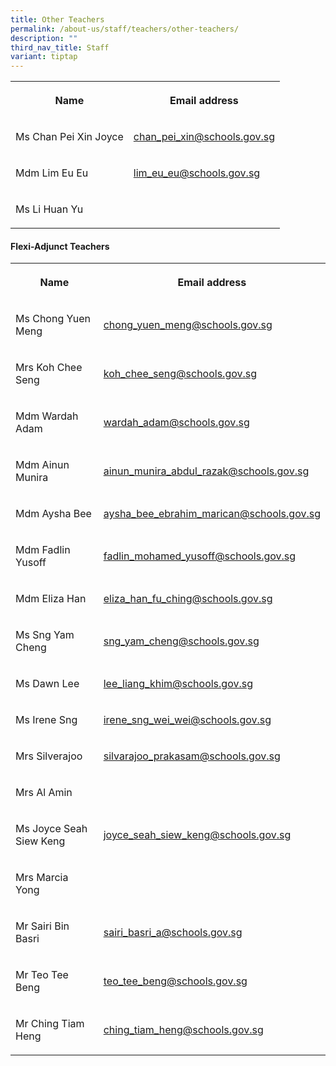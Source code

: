 ```yaml
---
title: Other Teachers
permalink: /about-us/staff/teachers/other-teachers/
description: ""
third_nav_title: Staff
variant: tiptap
---
```

<table><tbody><tr><th rowspan="1" colspan="1"><p>Name</p></th><th rowspan="1" colspan="1"><p>Email address</p></th></tr><tr><td rowspan="1" colspan="1"><p>Ms Chan Pei Xin Joyce</p></td><td rowspan="1" colspan="1"><p><a href="chan_pei_xin@schools.gov.sg" rel="noopener noreferrer nofollow" target="_blank">chan_pei_xin@schools.gov.sg</a></p></td></tr><tr><td rowspan="1" colspan="1"><p>Mdm Lim Eu Eu</p></td><td rowspan="1" colspan="1"><p><a href="lim_eu_eu@schools.gov.sg" rel="noopener noreferrer nofollow" target="_blank">lim_eu_eu@schools.gov.sg</a></p></td></tr><tr><td rowspan="1" colspan="1"><p>Ms Li Huan Yu</p></td><td rowspan="1" colspan="1"><p></p></td></tr></tbody></table><h4>Flexi-Adjunct Teachers</h4><table><tbody><tr><th rowspan="1" colspan="1"><p>Name</p></th><th rowspan="1" colspan="1"><p>Email address</p></th></tr><tr><td rowspan="1" colspan="1"><p>Ms Chong Yuen Meng</p></td><td rowspan="1" colspan="1"><p><a href="chong_yuen_meng@schools.gov.sg" rel="noopener noreferrer nofollow" target="_blank">chong_yuen_meng@schools.gov.sg</a></p></td></tr><tr><td rowspan="1" colspan="1"><p>Mrs Koh Chee Seng</p></td><td rowspan="1" colspan="1"><p><a href="koh_chee_seng@schools.gov.sg" rel="noopener noreferrer nofollow" target="_blank">koh_chee_seng@schools.gov.sg</a></p></td></tr><tr><td rowspan="1" colspan="1"><p>Mdm Wardah Adam</p></td><td rowspan="1" colspan="1"><p><a href="wardah_adam@schools.gov.sg" rel="noopener noreferrer nofollow" target="_blank">wardah_adam@schools.gov.sg</a></p></td></tr><tr><td rowspan="1" colspan="1"><p>Mdm Ainun Munira</p></td><td rowspan="1" colspan="1"><p><a href="ainun_munira_abdul_razak@schools.gov.sg" rel="noopener noreferrer nofollow" target="_blank">ainun_munira_abdul_razak@schools.gov.sg</a></p></td></tr><tr><td rowspan="1" colspan="1"><p>Mdm Aysha Bee</p></td><td rowspan="1" colspan="1"><p><a href="aysha_bee_ebrahim_marican@schools.gov.sg" rel="noopener noreferrer nofollow" target="_blank">aysha_bee_ebrahim_marican@schools.gov.sg</a></p></td></tr><tr><td rowspan="1" colspan="1"><p>Mdm Fadlin Yusoff</p></td><td rowspan="1" colspan="1"><p><a href="fadlin_mohamed_yusoff@schools.gov.sg" rel="noopener noreferrer nofollow" target="_blank">fadlin_mohamed_yusoff@schools.gov.sg</a></p></td></tr><tr><td rowspan="1" colspan="1"><p>Mdm Eliza Han</p></td><td rowspan="1" colspan="1"><p><a href="eliza_han_fu_ching@schools.gov.sg" rel="noopener noreferrer nofollow" target="_blank">eliza_han_fu_ching@schools.gov.sg</a></p></td></tr><tr><td rowspan="1" colspan="1"><p>Ms Sng Yam Cheng</p></td><td rowspan="1" colspan="1"><p><a href="sng_yam_cheng@schools.gov.sg" rel="noopener noreferrer nofollow" target="_blank">sng_yam_cheng@schools.gov.sg</a></p></td></tr><tr><td rowspan="1" colspan="1"><p>Ms Dawn Lee</p></td><td rowspan="1" colspan="1"><p><a href="lee_liang_khim@schools.gov.sg" rel="noopener noreferrer nofollow" target="_blank">lee_liang_khim@schools.gov.sg</a></p></td></tr><tr><td rowspan="1" colspan="1"><p>Ms Irene Sng</p></td><td rowspan="1" colspan="1"><p><a href="irene_sng_wei_wei@schools.gov.sg" rel="noopener noreferrer nofollow" target="_blank">irene_sng_wei_wei@schools.gov.sg</a></p></td></tr><tr><td rowspan="1" colspan="1"><p>Mrs Silverajoo</p></td><td rowspan="1" colspan="1"><p><a href="silvarajoo_prakasam@schools.gov.sg" rel="noopener noreferrer nofollow" target="_blank">silvarajoo_prakasam@schools.gov.sg</a></p></td></tr><tr><td rowspan="1" colspan="1"><p>Mrs Al Amin</p></td><td rowspan="1" colspan="1"><p></p></td></tr><tr><td rowspan="1" colspan="1"><p>Ms Joyce Seah Siew Keng</p></td><td rowspan="1" colspan="1"><p><a href="joyce_seah_siew_keng@schools.gov.sg" rel="noopener noreferrer nofollow" target="_blank">joyce_seah_siew_keng@schools.gov.sg</a></p></td></tr><tr><td rowspan="1" colspan="1"><p>Mrs Marcia Yong</p></td><td rowspan="1" colspan="1"><p></p></td></tr><tr><td rowspan="1" colspan="1"><p>Mr Sairi Bin Basri</p></td><td rowspan="1" colspan="1"><p><a href="sairi_basri_a@schools.gov.sg" rel="noopener noreferrer nofollow" target="_blank">sairi_basri_a@schools.gov.sg</a></p></td></tr><tr><td rowspan="1" colspan="1"><p>Mr Teo Tee Beng</p></td><td rowspan="1" colspan="1"><p><a href="teo_tee_beng@schools.gov.sg" rel="noopener noreferrer nofollow" target="_blank">teo_tee_beng@schools.gov.sg</a></p></td></tr><tr><td rowspan="1" colspan="1"><p>Mr Ching Tiam Heng</p></td><td rowspan="1" colspan="1"><p><a href="ching_tiam_heng@schools.gov.sg" rel="noopener noreferrer nofollow" target="_blank">ching_tiam_heng@schools.gov.sg</a></p></td></tr></tbody></table><p></p>